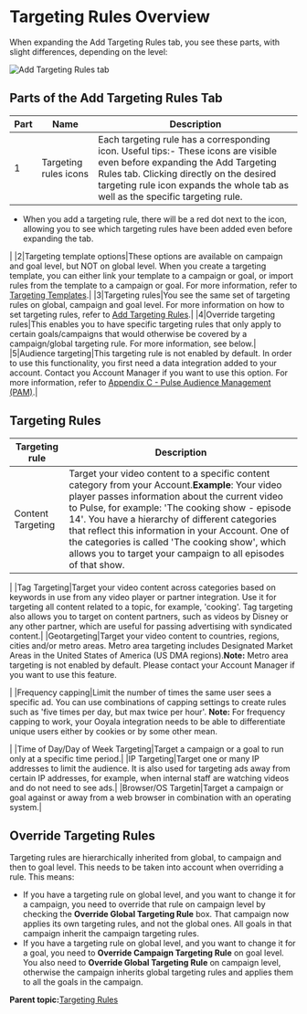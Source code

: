 # Targeting Rules Overview

When expanding the Add Targeting Rules tab, you see these parts, with slight differences, depending on the level:

![Add Targeting Rules tab](../../image/pulse_targeting_rules_overview.png)

## Parts of the Add Targeting Rules Tab

|Part|Name|Description|
|----|----|-----------|
|1|Targeting rules icons|Each targeting rule has a corresponding icon. Useful tips:-   These icons are visible even before expanding the Add Targeting Rules tab. Clicking directly on the desired targeting rule icon expands the whole tab as well as the specific targeting rule.
-   When you add a targeting rule, there will be a red dot next to the icon, allowing you to see which targeting rules have been added even before expanding the tab.

|
|2|Targeting template options|These options are available on campaign and goal level, but NOT on global level. When you create a targeting template, you can either link your template to a campaign or goal, or import rules from the template to a campaign or goal. For more information, refer to [Targeting Templates](settings.md#targeting_templates).|
|3|Targeting rules|You see the same set of targeting rules on global, campaign and goal level. For more information on how to set targeting rules, refer to [Add Targeting Rules](add_targeting_rules.md).|
|4|Override targeting rules|This enables you to have specific targeting rules that only apply to certain goals/campaigns that would otherwise be covered by a campaign/global targeting rule. For more information, see below.|
|5|Audience targeting|This targeting rule is not enabled by default. In order to use this functionality, you first need a data integration added to your account. Contact you Account Manager if you want to use this option. For more information, refer to [Appendix C - Pulse Audience Management \(PAM\)](appendix_c.md).|

## Targeting Rules

|Targeting rule|Description|
|--------------|-----------|
|Content Targeting|Target your video content to a specific content category from your Account.**Example**: Your video player passes information about the current video to Pulse, for example: 'The cooking show - episode 14'. You have a hierarchy of different categories that reflect this information in your Account. One of the categories is called 'The cooking show', which allows you to target your campaign to all episodes of that show.

|
|Tag Targeting|Target your video content across categories based on keywords in use from any video player or partner integration. Use it for targeting all content related to a topic, for example, 'cooking'. Tag targeting also allows you to target on content partners, such as videos by Disney or any other partner, which are useful for passing advertising with syndicated content.|
|Geotargeting|Target your video content to countries, regions, cities and/or metro areas. Metro area targeting includes Designated Market Areas in the United States of America \(US DMA regions\).**Note:** Metro area targeting is not enabled by default. Please contact your Account Manager if you want to use this feature.

|
|Frequency capping|Limit the number of times the same user sees a specific ad. You can use combinations of capping settings to create rules such as 'five times per day, but max twice per hour'. **Note:** For frequency capping to work, your Ooyala integration needs to be able to differentiate unique users either by cookies or by some other mean.

|
|Time of Day/Day of Week Targeting|Target a campaign or a goal to run only at a specific time period.|
|IP Targeting|Target one or many IP addresses to limit the audience. It is also used for targeting ads away from certain IP addresses, for example, when internal staff are watching videos and do not need to see ads.|
|Browser/OS Targetin|Target a campaign or goal against or away from a web browser in combination with an operating system.|

## Override Targeting Rules

Targeting rules are hierarchically inherited from global, to campaign and then to goal level. This needs to be taken into account when overriding a rule. This means:

-   If you have a targeting rule on global level, and you want to change it for a campaign, you need to override that rule on campaign level by checking the **Override Global Targeting Rule** box. That campaign now applies its own targeting rules, and not the global ones. All goals in that campaign inherit the campaign targeting rules.
-   If you have a targeting rule on global level, and you want to change it for a goal, you need to **Override Campaign Targeting Rule** on goal level. You also need to **Override Global Targeting Rule** on campaign level, otherwise the campaign inherits global targeting rules and applies them to all the goals in the campaign.

**Parent topic:**[Targeting Rules](../../../oadtech/ad_serving/ug/targeting_rules.md)

